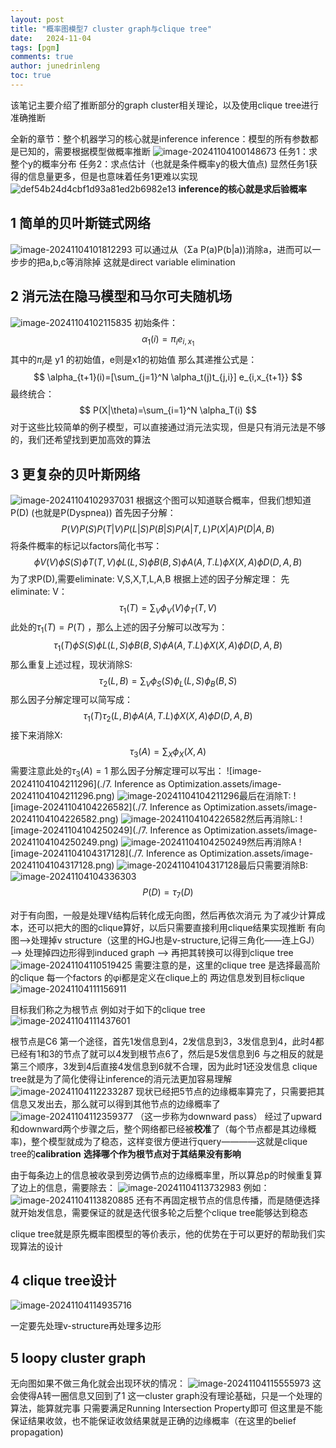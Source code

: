 ```yaml
---
layout: post
title: "概率图模型7 cluster graph与clique tree"
date:   2024-11-04
tags: [pgm]
comments: true
author: junedrinleng
toc: true
---
```


该笔记主要介绍了推断部分的graph cluster相关理论，以及使用clique tree进行准确推断
<!-- more -->

全新的章节：整个机器学习的核心就是inference
inference：模型的所有参数都是已知的，需要根据模型做概率推断
![image-20241104100148673](https://raw.githubusercontent.com/JuneDrinleng/JuneDrinleng.github.io/main/img/2024-11-04-PGM_7_Inference_as_Optimization/image-20241104100148673.png)
任务1：求整个y的概率分布
任务2：求点估计（也就是条件概率y的极大值点)
显然任务1获得的信息量更多，但是也意味着任务1更难以实现
![def54b24d4cbf1d93a81ed2b6982e13](https://raw.githubusercontent.com/JuneDrinleng/JuneDrinleng.github.io/main/img/2024-11-04-PGM_7_Inference_as_Optimization/def54b24d4cbf1d93a81ed2b6982e13.jpg)
**inference的核心就是求后验概率**

## 1 简单的贝叶斯链式网络
![image-20241104101812293](https://raw.githubusercontent.com/JuneDrinleng/JuneDrinleng.github.io/main/img/2024-11-04-PGM_7_Inference_as_Optimization/image-20241104101812293.png)
可以通过从（Σa P(a)P(b|a))消除a，进而可以一步步的把a,b,c等消除掉
这就是direct variable elimination

## 2 消元法在隐马模型和马尔可夫随机场
![image-20241104102115835](https://raw.githubusercontent.com/JuneDrinleng/JuneDrinleng.github.io/main/img/2024-11-04-PGM_7_Inference_as_Optimization/image-20241104102115835.png)
初始条件：
$$
\alpha_1(i)=\pi_i e_{i,x_1}
$$
其中的$\pi_i$是 y1 的初始值，e则是x1的初始值
那么其递推公式是：
$$
\alpha_{t+1}(i)=[\sum_{j=1}^N \alpha_t(j)t_{j,i}] e_{i,x_{t+1}}
$$
最终统合：
$$
P(X|\theta)=\sum_{i=1}^N \alpha_T(i)
$$
对于这些比较简单的例子模型，可以直接通过消元法实现，但是只有消元法是不够的，我们还希望找到更加高效的算法
## 3 更复杂的贝叶斯网络
![image-20241104102937031](https://raw.githubusercontent.com/JuneDrinleng/JuneDrinleng.github.io/main/img/2024-11-04-PGM_7_Inference_as_Optimization/image-20241104102937031.png)
根据这个图可以知道联合概率，但我们想知道P(D) (也就是P(Dyspnea))
首先因子分解：
$$
P(V)P(S)P(T |V)P(L | S)P(B | S)P(A|T, L)P(X | A)P(D | A,B)
$$
将条件概率的标记以factors简化书写：
$$
\phi V (V) \phi S (S) \phi T (T,V)\phi L (L,S)\phi B (B,S)\phi A (A,T.L)\phi X (X, A)\phi D (D, A,B)
$$
为了求P(D),需要eliminate: V,S,X,T,L,A,B
根据上述的因子分解定理：
先eliminate: V：
$$
\tau_1(T)=\sum_V \phi_V(V)\phi_T(T,V)
$$
此处的$\tau_1(T)=P(T)$ ，那么上述的因子分解可以改写为：
$$
\tau_1(T) \phi S (S) \phi L (L,S)\phi B (B,S)\phi A (A,T.L)\phi X (X, A)\phi D (D, A,B)
$$
那么重复上述过程，现状消除S:
$$
\tau_2(L,B)=\sum_V\phi_S(S)\phi_L(L,S)\phi_B(B,S)
$$
那么因子分解定理可以简写成：
$$
\tau_1(T) \tau_2(L,B) \phi A (A,T.L)\phi X (X, A)\phi D (D, A,B)
$$
接下来消除X:
$$
\tau_3(A)=\sum_X \phi_X(X,A)
$$
需要注意此处的$\tau_3(A)=1$
那么因子分解定理可以写出：
![image-20241104104211296](./7. Inference as Optimization.assets/image-20241104104211296.png)
![image-20241104104211296](https://raw.githubusercontent.com/JuneDrinleng/JuneDrinleng.github.io/main/img/2024-11-04-PGM_7_Inference_as_Optimization/image-20241104104211296.png)最后在消除T:
![image-20241104104226582](./7. Inference as Optimization.assets/image-20241104104226582.png)
![image-20241104104226582](https://raw.githubusercontent.com/JuneDrinleng/JuneDrinleng.github.io/main/img/2024-11-04-PGM_7_Inference_as_Optimization/image-20241104104226582.png)然后再消除L:
![image-20241104104250249](./7. Inference as Optimization.assets/image-20241104104250249.png)
![image-20241104104250249](https://raw.githubusercontent.com/JuneDrinleng/JuneDrinleng.github.io/main/img/2024-11-04-PGM_7_Inference_as_Optimization/image-20241104104250249.png)然后再消除A
![image-20241104104317128](./7. Inference as Optimization.assets/image-20241104104317128.png)
![image-20241104104317128](https://raw.githubusercontent.com/JuneDrinleng/JuneDrinleng.github.io/main/img/2024-11-04-PGM_7_Inference_as_Optimization/image-20241104104317128.png)最后只需要消除B:
![image-20241104104336303](https://raw.githubusercontent.com/JuneDrinleng/JuneDrinleng.github.io/main/img/2024-11-04-PGM_7_Inference_as_Optimization/image-20241104104336303.png)
$$
P(D)=\tau_7(D)
$$

对于有向图，一般是处理V结构后转化成无向图，然后再依次消元
为了减少计算成本，还可以把大的图的clique算好，以后只需要直接利用clique结果实现推断
有向图-->处理掉v structure（这里的HGJ也是v-structure,记得三角化——连上GJ） --> 处理掉四边形得到induced graph --> 再把其转换可以得到clique tree
![image-20241104110519425](https://raw.githubusercontent.com/JuneDrinleng/JuneDrinleng.github.io/main/img/2024-11-04-PGM_7_Inference_as_Optimization/image-20241104110519425.png)
需要注意的是，这里的clique tree 是选择最高阶的clique
每一个factors 的φi都是定义在clique上的
两边信息发到目标clique
![image-20241104111156911](https://raw.githubusercontent.com/JuneDrinleng/JuneDrinleng.github.io/main/img/2024-11-04-PGM_7_Inference_as_Optimization/image-20241104111156911.png)

目标我们称之为根节点
例如对于如下的clique tree
![image-20241104111437601](https://raw.githubusercontent.com/JuneDrinleng/JuneDrinleng.github.io/main/img/2024-11-04-PGM_7_Inference_as_Optimization/image-20241104111437601.png)

根节点是C6
第一个途径，首先1发信息到4，2发信息到3，3发信息到4，此时4都已经有1和3的节点了就可以4发到根节点6了，然后是5发信息到6
与之相反的就是第三个顺序，3发到4后直接4发信息到6就不合理，因为此时1还没发信息
clique tree就是为了简化使得让inference的消元法更加容易理解
![image-20241104112233287](https://raw.githubusercontent.com/JuneDrinleng/JuneDrinleng.github.io/main/img/2024-11-04-PGM_7_Inference_as_Optimization/image-20241104112233287.png)
现状已经把5节点的边缘概率算完了，只需要把其信息又发出去，那么就可以得到其他节点的边缘概率了
![image-20241104112359377](https://raw.githubusercontent.com/JuneDrinleng/JuneDrinleng.github.io/main/img/2024-11-04-PGM_7_Inference_as_Optimization/image-20241104112359377.png)
（这一步称为downward pass）
经过了upward和downward两个步骤之后，整个网络都已经被**校准**了（每个节点都是其边缘概率)，整个模型就成为了稳态，这样变很方便进行query————这就是clique tree的**calibration**
**选择哪个作为根节点对于其结果没有影响**

由于每条边上的信息被收录到旁边俩节点的边缘概率里，所以算总p的时候重复算了边上的信息，需要除去：
![image-20241104113732983](https://raw.githubusercontent.com/JuneDrinleng/JuneDrinleng.github.io/main/img/2024-11-04-PGM_7_Inference_as_Optimization/image-20241104113732983.png)
例如：
![image-20241104113820885](https://raw.githubusercontent.com/JuneDrinleng/JuneDrinleng.github.io/main/img/2024-11-04-PGM_7_Inference_as_Optimization/image-20241104113820885.png)
还有不再固定根节点的信息传播，而是随便选择就开始发信息，需要保证的就是迭代很多轮之后整个clique tree能够达到稳态

clique tree就是原先概率图模型的等价表示，他的优势在于可以更好的帮助我们实现算法的设计
## 4 clique tree设计
![image-20241104114935716](https://raw.githubusercontent.com/JuneDrinleng/JuneDrinleng.github.io/main/img/2024-11-04-PGM_7_Inference_as_Optimization/image-20241104114935716.png)

一定要先处理v-structure再处理多边形
## 5 loopy cluster graph
无向图如果不做三角化就会出现环状的情况：
![image-20241104115555973](https://raw.githubusercontent.com/JuneDrinleng/JuneDrinleng.github.io/main/img/2024-11-04-PGM_7_Inference_as_Optimization/image-20241104115555973.png)
这会使得A转一圈信息又回到了1
这一cluster graph没有理论基础，只是一个处理的算法，能算就完事
只需要满足Running Intersection Property即可
但这里是不能保证结果收敛，也不能保证收敛结果就是正确的边缘概率（在这里的belief propagation)





